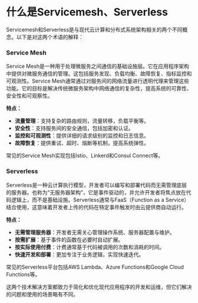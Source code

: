 # 什么是Servicemesh、Serverless

Servicemesh和Serverless是与现代云计算和分布式系统架构相关的两个不同概念。以下是对这两个术语的解释：

### Service Mesh

Service Mesh是一种用于处理微服务之间通信的基础设施层。它在应用程序架构中提供对微服务通信的管理。这包括服务发现、负载均衡、故障恢复、指标监控和可观测性。Service Mesh通常通过对服务间的网络流量进行透明代理来管理这些功能。它的目标是解决传统微服务架构中网络通信的复杂性，提高系统的可靠性、安全性和可观察性。

**特点：**

+ **流量管理**：支持复杂的路由规则，流量转移，负载平衡等。
+ **安全性**：支持服务间的安全通信，包括加密和认证。
+ **监控和可观测性**：提供详细的请求级别的监控和日志信息。
+ **故障恢复**：提供重试、超时、熔断等机制，提高系统弹性。

常见的Service Mesh实现包括Istio、Linkerd和Consul Connect等。

### Serverless

Serverless是一种云计算执行模型，开发者可以编写和部署代码而无需管理底层的服务器。也称为“无服务器架构”，它是事件驱动的，并允许开发者将焦点放在代码逻辑上，而不是基础设施。Serverless通常与FaaS（Function as a Service）结合使用，这意味着开发者上传的代码在特定事件触发时由云提供商自动运行。

**特点：**

+ **无需管理服务器**：开发者无需关心管理操作系统、服务器配置与维护。
+ **按需扩展**：基于事件的函数在必要时自动扩展。
+ **按实际使用付费**：计费通常基于代码被调用的次数和消耗的时间。
+ **快速开发和部署**：更加专注于业务逻辑，实现快速迭代。

常见的Serverless平台包括AWS Lambda、Azure Functions和Google Cloud Functions等。

这两个技术解决方案都致力于简化和优化现代应用程序的开发和运维，但它们解决的问题和使用的场景略有不同。
